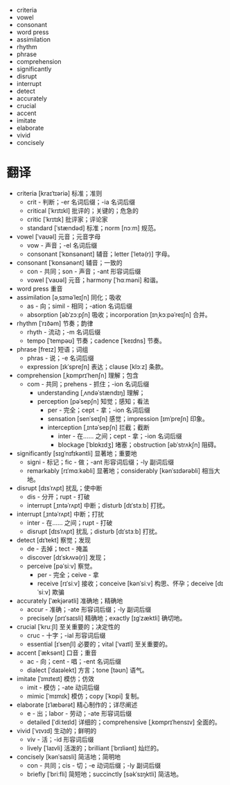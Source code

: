 
- criteria
- vowel
- consonant
- word press
- assimilation
- rhythm
- phrase
- comprehension
- significantly
- disrupt
- interrupt
- detect
- accurately
- crucial
- accent
- imitate
- elaborate
- vivid
- concisely





# 翻译

- criteria [kraɪˈtɪəriə] 标准；准则
    - crit - 判断；-er 名词后缀；-ia 名词后缀
    - critical [ˈkrɪtɪkl] 批评的；关键的；危急的
    - critic [ˈkrɪtɪk] 批评家；评论家
    - standard [ˈstændəd] 标准；norm [nɔːm] 规范。
- vowel [ˈvaʊəl] 元音；元音字母
    - vow - 声音；-el 名词后缀
    - consonant [ˈkɒnsənənt] 辅音；letter [ˈletə(r)] 字母。
- consonant [ˈkɒnsənənt] 辅音；一致的
    - con - 共同；son - 声音；-ant 形容词后缀
    - vowel [ˈvaʊəl] 元音；harmony [ˈhɑːməni] 和谐。
- word press 重音
- assimilation [əˌsɪməˈleɪʃn] 同化；吸收
    - as - 向；simil - 相同；-ation 名词后缀
    - absorption [əbˈzɔːpʃn] 吸收；incorporation [ɪnˌkɔːpəˈreɪʃn] 合并。
- rhythm [ˈrɪðəm] 节奏；韵律
    - rhyth - 流动；-m 名词后缀
    - tempo [ˈtempəʊ] 节奏；cadence [ˈkeɪdns] 节奏。
- phrase [freɪz] 短语；词组
    - phras - 说；-e 名词后缀
    - expression [ɪkˈspreʃn] 表达；clause [klɔːz] 条款。
- comprehension [ˌkɒmprɪˈhenʃn] 理解；包含
    - com - 共同；prehens - 抓住；-ion 名词后缀
	    - understanding [ˌʌndəˈstændɪŋ] 理解；
	    - perception [pəˈsepʃn] 知觉；感知；看法
		    - per - 完全；cept - 拿；-ion 名词后缀
		    - sensation [senˈseɪʃn] 感觉；impression [ɪmˈpreʃn] 印象。
	    	- interception [ˌɪntəˈsepʃn] 拦截；截断
	    	    - inter - 在…… 之间；cept - 拿；-ion 名词后缀
	    	    - blockage [ˈblɒkɪdʒ] 堵塞；obstruction [əbˈstrʌkʃn] 阻碍。
- significantly [sɪɡˈnɪfɪkəntli] 显著地；重要地
    - signi - 标记；fic - 做；-ant 形容词后缀；-ly 副词后缀
    - remarkably [rɪˈmɑːkəbli] 显著地；considerably [kənˈsɪdərəbli] 相当大地。
- disrupt [dɪsˈrʌpt] 扰乱；使中断
    - dis - 分开；rupt - 打破
    - interrupt [ˌɪntəˈrʌpt] 中断；disturb [dɪˈstɜːb] 打扰。
- interrupt [ˌɪntəˈrʌpt] 中断；打扰
    - inter - 在…… 之间；rupt - 打破
    - disrupt [dɪsˈrʌpt] 扰乱；disturb [dɪˈstɜːb] 打扰。
- detect [dɪˈtekt] 察觉；发现
    - de - 去掉；tect - 掩盖
    - discover [dɪˈskʌvə(r)] 发现；
	 - perceive [pəˈsiːv] 察觉。
		 - per - 完全；ceive - 拿
		 - receive [rɪˈsiːv] 接收；conceive [kənˈsiːv] 构思、怀孕；deceive [dɪˈsiːv] 欺骗
- accurately [ˈækjərətli] 准确地；精确地
    - accur - 准确；-ate 形容词后缀；-ly 副词后缀
    - precisely [prɪˈsaɪsli] 精确地；exactly [ɪɡˈzæktli] 确切地。
- crucial [ˈkruːʃl] 至关重要的；决定性的
    - cruc - 十字；-ial 形容词后缀
    - essential [ɪˈsenʃl] 必要的；vital [ˈvaɪtl] 至关重要的。
- accent [ˈæksənt] 口音；重音
    - ac - 向；cent - 唱；-ent 名词后缀
    - dialect [ˈdaɪəlekt] 方言；tone [təʊn] 语气。
- imitate [ˈɪmɪteɪt] 模仿；仿效
    - imit - 模仿；-ate 动词后缀
    - mimic [ˈmɪmɪk] 模仿；copy [ˈkɒpi] 复制。
- elaborate [ɪˈlæbərət] 精心制作的；详尽阐述
    - e - 出；labor - 劳动；-ate 形容词后缀
    - detailed [ˈdiːteɪld] 详细的；comprehensive [ˌkɒmprɪˈhensɪv] 全面的。
- vivid [ˈvɪvɪd] 生动的；鲜明的
    - viv - 活；-id 形容词后缀
    - lively [ˈlaɪvli] 活泼的；brilliant [ˈbrɪliənt] 灿烂的。
- concisely [kənˈsaɪsli] 简洁地；简明地
    - con - 共同；cis - 切；-e 动词后缀；-ly 副词后缀
    - briefly [ˈbriːfli] 简短地；succinctly [səkˈsɪŋktli] 简洁地。
